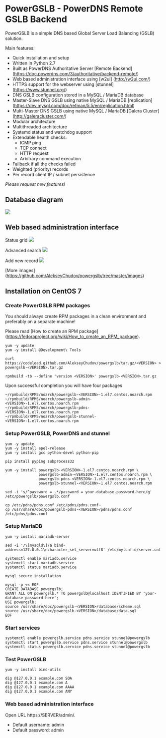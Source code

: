 # PowerGSLB - PowerDNS Remote GSLB Backend

PowerGSLB is a simple DNS based Global Server Load Balancing (GSLB) solution.

Main features:
* Quick installation and setup
* Written in Python 2.7
* Built as PowerDNS Authoritative Server [Remote Backend] (https://doc.powerdns.com/3/authoritative/backend-remote/)
* Web based administration interface using [w2ui] (http://w2ui.com/)
* HTTPS support for the webserver using [stunnel] (https://www.stunnel.org/)
* DNS GSLB configuration stored in a MySQL / MariaDB database
* Master-Slave DNS GSLB using native MySQL / MariaDB [replication] (https://dev.mysql.com/doc/refman/5.5/en/replication.html)
* Multi-Master DNS GSLB using native MySQL / MariaDB [Galera Cluster] (http://galeracluster.com/)
* Modular architecture
* Multithreaded architecture
* Systemd status and watchdog support
* Extendable health checks:
    * ICMP ping
    * TCP connect
    * HTTP request
    * Arbitrary command execution
* Fallback if all the checks failed
* Weighted (priority) records
* Per record client IP / subnet persistence

*Please request new features!*

## Database diagram

![](https://github.com/AlekseyChudov/powergslb/blob/master/images/database.png?raw=true)

## Web based administration interface

Status grid
![](https://github.com/AlekseyChudov/powergslb/blob/master/images/web-status.png?raw=true)

Advanced search
![](https://github.com/AlekseyChudov/powergslb/blob/master/images/web-search.png?raw=true)

Add new record
![](https://github.com/AlekseyChudov/powergslb/blob/master/images/web-form.png?raw=true)

[More images] (https://github.com/AlekseyChudov/powergslb/tree/master/images)

## Installation on CentOS 7

### Create PowerGSLB RPM packages

You should always create RPM packages in a clean environment and preferably on a separate machine!

Please read [How to create an RPM package] (https://fedoraproject.org/wiki/How_to_create_an_RPM_package).
```shell
yum -y update
yum -y install @Development\ Tools

curl https://codeload.github.com/AlekseyChudov/powergslb/tar.gz/<VERSION> > powergslb-<VERSION>.tar.gz

rpmbuild -tb --define 'version <VERSION>' powergslb-<VERSION>.tar.gz
```

Upon successful completion you will have four packages
```
~/rpmbuild/RPMS/noarch/powergslb-<VERSION>-1.el7.centos.noarch.rpm
~/rpmbuild/RPMS/noarch/powergslb-admin-<VERSION>-1.el7.centos.noarch.rpm
~/rpmbuild/RPMS/noarch/powergslb-pdns-<VERSION>-1.el7.centos.noarch.rpm
~/rpmbuild/RPMS/noarch/powergslb-stunnel-<VERSION>-1.el7.centos.noarch.rpm
```

### Setup PowerGSLB, PowerDNS and stunnel

```shell
yum -y update
yum -y install epel-release
yum -y install gcc python-devel python-pip

pip install pyping subprocess32

yum -y install powergslb-<VERSION>-1.el7.centos.noarch.rpm \
               powergslb-admin-<VERSION>-1.el7.centos.noarch.rpm \
               powergslb-pdns-<VERSION>-1.el7.centos.noarch.rpm \
               powergslb-stunnel-<VERSION>-1.el7.centos.noarch.rpm

sed -i 's/^password = .*/password = your-database-password-here/g' /etc/powergslb/powergslb.conf

cp /etc/pdns/pdns.conf /etc/pdns/pdns.conf~
cp /usr/share/doc/powergslb-pdns-<VERSION>/pdns/pdns.conf /etc/pdns/pdns.conf
```

### Setup MariaDB

```shell
yum -y install mariadb-server

sed -i '/\[mysqld\]/a bind-address=127.0.0.1\ncharacter_set_server=utf8' /etc/my.cnf.d/server.cnf

systemctl enable mariadb.service
systemctl start mariadb.service
systemctl status mariadb.service

mysql_secure_installation

mysql -p << EOF
CREATE DATABASE powergslb;
GRANT ALL ON powergslb.* TO powergslb@localhost IDENTIFIED BY 'your-database-password-here';
USE powergslb;
source /usr/share/doc/powergslb-<VERSION>/database/scheme.sql
source /usr/share/doc/powergslb-<VERSION>/database/data.sql
EOF
```

### Start services

```shell
systemctl enable powergslb.service pdns.service stunnel@powergslb
systemctl start powergslb.service pdns.service stunnel@powergslb
systemctl status powergslb.service pdns.service stunnel@powergslb
```

### Test PowerGSLB

```shell
yum -y install bind-utils

dig @127.0.0.1 example.com SOA
dig @127.0.0.1 example.com A
dig @127.0.0.1 example.com AAAA
dig @127.0.0.1 example.com ANY
```

### Web based administration interface

Open URL https://SERVER/admin/.

* Default username: admin
* Default password: admin
